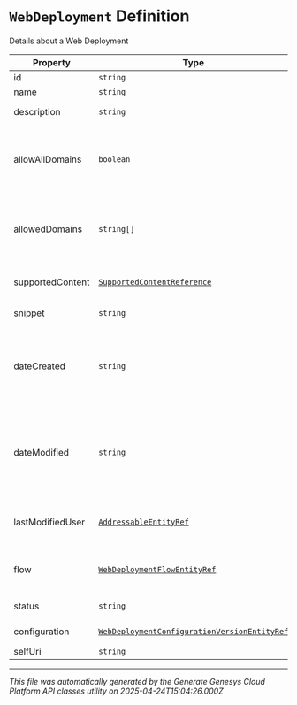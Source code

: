 # `WebDeployment` Definition

Details about a Web Deployment

| Property | Type | Required | Description |
|----------|------|----------|-------------|
| id | `string` | No | The deployment ID |
| name | `string` | Yes | The deployment name |
| description | `string` | No | The description of the config |
| allowAllDomains | `boolean` | No | Property indicates whether all domains are allowed or not. allowedDomains must be empty when this is set as true. |
| allowedDomains | `string[]` | No | The list of domains that are approved to use this deployment; the list will be added to CORS headers for ease of web use. |
| supportedContent | [`SupportedContentReference`](supportedcontentreference-definition.md) | No | The supported content profile for a deployment |
| snippet | `string` | No | Javascript snippet used to load the config |
| dateCreated | `string` | No | The date the deployment was created. Date time is represented as an ISO-8601 string. For example: yyyy-MM-ddTHH:mm:ss[.mmm]Z |
| dateModified | `string` | No | The date the deployment was most recently modified. Date time is represented as an ISO-8601 string. For example: yyyy-MM-ddTHH:mm:ss[.mmm]Z |
| lastModifiedUser | [`AddressableEntityRef`](addressableentityref-definition.md) | No | A reference to the user who most recently modified the deployment |
| flow | [`WebDeploymentFlowEntityRef`](webdeploymentflowentityref-definition.md) | No | A reference to the inboundshortmessage flow used by this deployment |
| status | `string` | No | The current status of the deployment |
| configuration | [`WebDeploymentConfigurationVersionEntityRef`](webdeploymentconfigurationversionentityref-definition.md) | Yes | The config version this deployment uses |
| selfUri | `string` | No | The URI for this object |

---

*This file was automatically generated by the Generate Genesys Cloud Platform API classes utility on 2025-04-24T15:04:26.000Z*